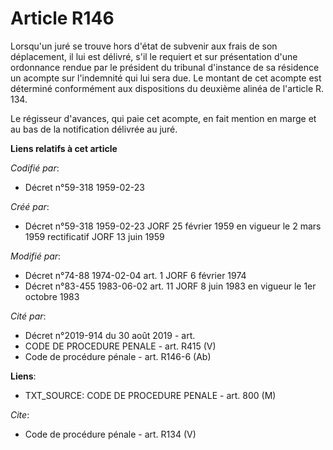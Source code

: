 # Article R146

Lorsqu'un juré se trouve hors d'état de subvenir aux frais de son déplacement, il lui est délivré, s'il le requiert et sur
présentation d'une ordonnance rendue par le président du tribunal d'instance de sa résidence un acompte sur l'indemnité qui
lui sera due. Le montant de cet acompte est déterminé conformément aux dispositions du deuxième alinéa de l'article R. 134. 

Le régisseur d'avances, qui paie cet acompte, en fait mention en marge et au bas de la notification délivrée au juré.

**Liens relatifs à cet article**

_Codifié par_:

  - Décret n°59-318 1959-02-23

_Créé par_:

  - Décret n°59-318 1959-02-23 JORF 25 février 1959 en vigueur le 2 mars 1959 rectificatif JORF 13 juin 1959

_Modifié par_:

  - Décret n°74-88 1974-02-04 art. 1 JORF 6 février 1974
  - Décret n°83-455 1983-06-02 art. 11 JORF 8 juin 1983 en vigueur le 1er octobre 1983

_Cité par_:

  - Décret n°2019-914 du 30 août 2019 - art.
  - CODE DE PROCEDURE PENALE - art. R415 (V)
  - Code de procédure pénale - art. R146-6 (Ab)

**Liens**:

  - TXT_SOURCE: CODE DE PROCEDURE PENALE - art. 800 (M)

_Cite_:

  - Code de procédure pénale - art. R134 (V)
